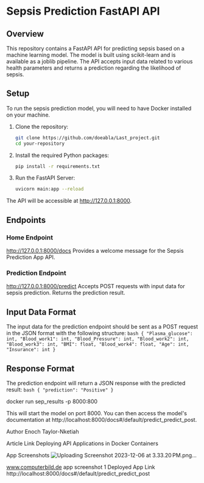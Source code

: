 # Sepsis Prediction FastAPI API
 
## Overview
 
This repository contains a FastAPI API for predicting sepsis based on a machine learning model. The model is built using scikit-learn and is available as a joblib pipeline. The API accepts input data related to various health parameters and returns a prediction regarding the likelihood of sepsis.
 
## Setup
To run the sepsis prediction model, you will need to have Docker installed on your machine.

 
 
1. Clone the repository:
 
    ```bash
    git clone https://github.com/doeabla/Last_project.git
    cd your-repository
    ```
 
2. Install the required Python packages:
 
    ```bash
    pip install -r requirements.txt
    ```
 
3. Run the FastAPI Server:
    ```bash
    uvicorn main:app --reload
    ```
 
 
The API will be accessible at http://127.0.0.1:8000.
 
## Endpoints
### Home Endpoint
http://127.0.0.1:8000/docs
Provides a welcome message for the Sepsis Prediction App API.
 
### Prediction Endpoint
http://127.0.0.1:8000/predict
Accepts POST requests with input data for sepsis prediction. Returns the prediction result.
 
## Input Data Format
The input data for the prediction endpoint should be sent as a POST request in the JSON format with the following structure:
    ```bash
    {
  "Plasma_glucose": int,
  "Blood_work1": int,
  "Blood_Pressure": int,
  "Blood_work2": int,
  "Blood_work3": int,
  "BMI": float,
  "Blood_work4": float,
  "Age": int,
  "Insurance": int
}
    ```
 
## Response Format
The prediction endpoint will return a JSON response with the predicted result:
    ```bash
    {
  "prediction": "Positive"
}
    ```



 docker run sep_results -p 8000:800

 This will start the model on port 8000. You can then access the model's documentation at http://localhost:8000/docs#/default/predict_predict_post.

Author
 Enoch Taylor-Nketiah

Article Link
 Deploying API Applications in Docker Containers

App Screenshots
 ![Uploading Screenshot 2023-12-06 at 3.33.20 PM.png…]()


www.computerbild.de
app screenshot 1
Deployed App Link
 http://localhost:8000/docs#/default/predict_predict_post